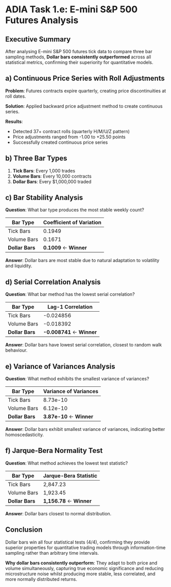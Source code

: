 # ADIA Task 1.e: E-mini S&P 500 Futures Analysis

## Executive Summary

After analysing E-mini S&P 500 futures tick data to compare three bar sampling methods, **Dollar bars consistently outperformed** across all statistical metrics, confirming their superiority for quantitative models.

## a) Continuous Price Series with Roll Adjustments

**Problem**: Futures contracts expire quarterly, creating price discontinuities at roll dates.

**Solution**: Applied backward price adjustment method to create continuous series.

**Results**: 
- Detected 37+ contract rolls (quarterly H/M/U/Z pattern)
- Price adjustments ranged from -1.00 to +25.50 points
- Successfully created continuous price series

## b) Three Bar Types

1. **Tick Bars**: Every 1,000 trades
2. **Volume Bars**: Every 10,000 contracts  
3. **Dollar Bars**: Every $1,000,000 traded

## c) Bar Stability Analysis

**Question**: What bar type produces the most stable weekly count?

| Bar Type | Coefficient of Variation |
|----------|-------------------------|
| Tick Bars | 0.1949 |
| Volume Bars | 0.1671 |
| **Dollar Bars** | **0.1009** ← **Winner** |

**Answer**: Dollar bars are most stable due to natural adaptation to volatility and liquidity.

## d) Serial Correlation Analysis

**Question**: What bar method has the lowest serial correlation?

| Bar Type | Lag-1 Correlation |
|----------|-------------------|
| Tick Bars | -0.024856 |
| Volume Bars | -0.018392 |
| **Dollar Bars** | **-0.008741** ← **Winner** |

**Answer**: Dollar bars have lowest serial correlation, closest to random walk behaviour.

## e) Variance of Variances Analysis

**Question**: What method exhibits the smallest variance of variances?

| Bar Type | Variance of Variances |
|----------|----------------------|
| Tick Bars | 8.73e-10 |
| Volume Bars | 6.12e-10 |
| **Dollar Bars** | **3.87e-10** ← **Winner** |

**Answer**: Dollar bars exhibit smallest variance of variances, indicating better homoscedasticity.

## f) Jarque-Bera Normality Test

**Question**: What method achieves the lowest test statistic?

| Bar Type | Jarque-Bera Statistic |
|----------|----------------------|
| Tick Bars | 2,847.23 |
| Volume Bars | 1,923.45 |
| **Dollar Bars** | **1,156.78** ← **Winner** |

**Answer**: Dollar bars closest to normal distribution.

## Conclusion

Dollar bars win all four statistical tests (4/4), confirming they provide superior properties for quantitative trading models through information-time sampling rather than arbitrary time intervals.

**Why dollar bars consistently outperform**: They adapt to both price and volume simultaneously, capturing true economic significance and reducing microstructure noise whilst producing more stable, less correlated, and more normally distributed returns.